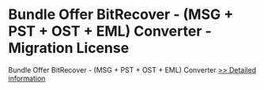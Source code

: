 # Bundle Offer BitRecover - (MSG + PST + OST + EML) Converter - Migration License
Bundle Offer BitRecover - (MSG + PST + OST + EML) Converter
[>> Detailed information](https://secure.shareit.com/shareit/product.html?productid=301009704&affiliateid=200057808)